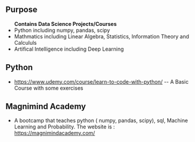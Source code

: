## Purpose
<ul><b>Contains Data Science Projects/Courses</b>
  <li>Python including numpy, pandas, scipy</li>
  <li>Mathmatics including Linear Algebra, Statistics, Information Theory and Calcululs</li>
  <li>Artifical Intelligence including Deep Learning</li>
</ul>

## Python
* https://www.udemy.com/course/learn-to-code-with-python/ -- A Basic Course with some exercises

## Magnimind Academy 
* A bootcamp that teaches python ( numpy, pandas, scipy), sql, Machine Learning and Probability.  The website is : https://magnimindacademy.com/
